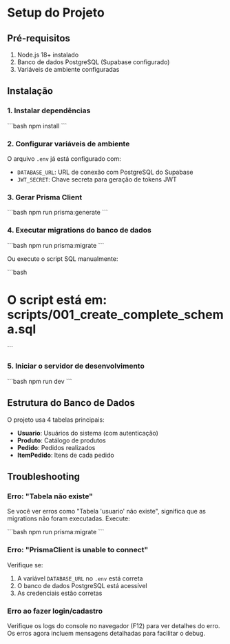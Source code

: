 # Setup do Projeto

## Pré-requisitos

1. Node.js 18+ instalado
2. Banco de dados PostgreSQL (Supabase configurado)
3. Variáveis de ambiente configuradas

## Instalação

### 1. Instalar dependências

\`\`\`bash
npm install
\`\`\`

### 2. Configurar variáveis de ambiente

O arquivo `.env` já está configurado com:
- `DATABASE_URL`: URL de conexão com PostgreSQL do Supabase
- `JWT_SECRET`: Chave secreta para geração de tokens JWT

### 3. Gerar Prisma Client

\`\`\`bash
npm run prisma:generate
\`\`\`

### 4. Executar migrations do banco de dados

\`\`\`bash
npm run prisma:migrate
\`\`\`

Ou execute o script SQL manualmente:

\`\`\`bash
# O script está em: scripts/001_create_complete_schema.sql
\`\`\`

### 5. Iniciar o servidor de desenvolvimento

\`\`\`bash
npm run dev
\`\`\`

## Estrutura do Banco de Dados

O projeto usa 4 tabelas principais:

- **Usuario**: Usuários do sistema (com autenticação)
- **Produto**: Catálogo de produtos
- **Pedido**: Pedidos realizados
- **ItemPedido**: Itens de cada pedido

## Troubleshooting

### Erro: "Tabela não existe"

Se você ver erros como "Tabela 'usuario' não existe", significa que as migrations não foram executadas. Execute:

\`\`\`bash
npm run prisma:migrate
\`\`\`

### Erro: "PrismaClient is unable to connect"

Verifique se:
1. A variável `DATABASE_URL` no `.env` está correta
2. O banco de dados PostgreSQL está acessível
3. As credenciais estão corretas

### Erro ao fazer login/cadastro

Verifique os logs do console no navegador (F12) para ver detalhes do erro. Os erros agora incluem mensagens detalhadas para facilitar o debug.
